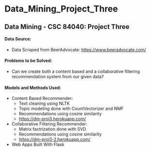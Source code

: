 # Data_Mining_Project_Three
## Data Mining - CSC 84040: Project Three 

#### Data Source:
* Data Scraped from BeerAdvocate: https://www.beeradvocate.com/

#### Problems to be Solved:
* Can we create both a content based and a collaborative filtering recommendation system from our given data?

#### Models and Methods Used:
* Content Based Recommender:
  * Text cleaning using NLTK 
  * Topic modeling done with CountVectorizer and NMF
  * Recommendations using cosine similarity 
  * https://dm-proj3.herokuapp.com/
* Collaborative Filtering Recommender:
  * Matrix factrization done with SVD
  * Recommendations using cosine similarity 
  * https://dm-proj3-2.herokuapp.com/
* Web Apps Built With Flask 
  
